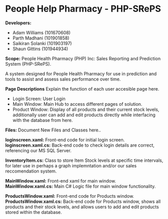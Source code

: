 # People Help Pharmacy - PHP-SRePS 
**Developers:**
* Adam Williams (101670608)
* Parth Madhani (101901858)
* Saikiran Solanki (101903197)
* Shaun Gittins (101944934) 
                
 **Scope:** People Health Pharmacy (PHP) Inc: Sales Reporting and Prediction System (PHP-SRePS).
 
A system designed for People Health Pharmacy for use in prediction and tools to assist and assess sales performance over time.
 
 **Page Descriptions** Explain the function of each user accesible page here.
 * Login Screen: User Login
 * Main Window: Main Hub to access different pages of solution.
 * Product Window: Display of all products and their current stock levels, additionally user can add and edit products directly while interfacing with the database from here.
 
 **Files:** Document New Files and Classes here..
 
 **loginscreen.xaml:** Front-end code for initial login screen.
 **loginscreen.xaml.cs:** Back-end code to check login details are correct, referencing our MS SQL Server.
 
 **InventoryItem.cs:** Class to store Item Stock levels at specific time intervals, for later use in perhaps a graph implemntation and/or our sales reccomendation system.
 
 **MainWindow.xaml:** Front-end xaml for main window.  
 **MainWindow.xaml.cs:** Main C# Logic file for main window functionality.
 
 **ProductsWindow.xaml:** Front-end code for Products window.
 **ProductsWindow.xaml.cs:** Back-end code for Products window, shows all products and their stock levels, and allows users to add and edit products stored within the database.
 

 

